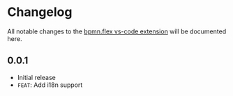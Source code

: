 # Changelog

All notable changes to the [bpmn.flex vs-code extension](https://github.com/yougikou/vs-code-bpmn-flex) will be documented here. 

## 0.0.1

* Initial release
* `FEAT`: Add i18n support